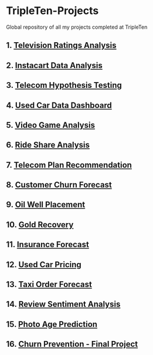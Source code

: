 # TripleTen-Projects
Global repository of all my projects completed at TripleTen

## 1. [Television Ratings Analysis](https://github.com/bintrim1/television-ratings-analysis)

## 2. [Instacart Data Analysis](https://github.com/bintrim1/instacart_data_analysis)

## 3. [Telecom Hypothesis Testing](https://github.com/bintrim1/telecom-hypothesis-testing)

## 4. [Used Car Data Dashboard](https://github.com/bintrim1/UsedCarDataDashboard)

## 5. [Video Game Analysis](https://github.com/bintrim1/video-game-analysis)

## 6. [Ride Share Analysis](https://github.com/bintrim1/ride-share-analysis)

## 7. [Telecom Plan Recommendation](https://github.com/bintrim1/telecom-plan-rec)

## 8. [Customer Churn Forecast](https://github.com/bintrim1/customer-churn-forecast)

## 9. [Oil Well Placement](https://github.com/bintrim1/oil-well-placement)

## 10. [Gold Recovery](https://github.com/bintrim1/gold-recovery)

## 11. [Insurance Forecast](https://github.com/bintrim1/insurance-forecast)

## 12. [Used Car Pricing](https://github.com/bintrim1/used-car-pricing)

## 13. [Taxi Order Forecast](https://github.com/bintrim1/taxi-order-forecast)

## 14. [Review Sentiment Analysis](https://github.com/bintrim1/review-sentiment-analysis)

## 15. [Photo Age Prediction](https://github.com/bintrim1/photo-age-prediction)

## 16. [Churn Prevention - Final Project](https://github.com/bintrim1/churn-prevention)
